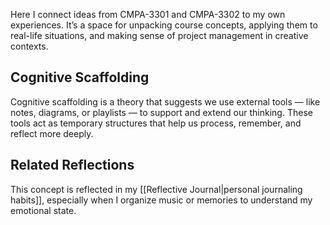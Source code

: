 
Here I connect ideas from CMPA-3301 and CMPA-3302 to my own experiences. It’s a space for unpacking course concepts, applying them to real-life situations, and making sense of project management in creative contexts.

## Cognitive Scaffolding

Cognitive scaffolding is a theory that suggests we use external tools — like notes, diagrams, or playlists — to support and extend our thinking. These tools act as temporary structures that help us process, remember, and reflect more deeply.

## Related Reflections

This concept is reflected in my [[Reflective Journal|personal journaling habits]], especially when I organize music or memories to understand my emotional state.